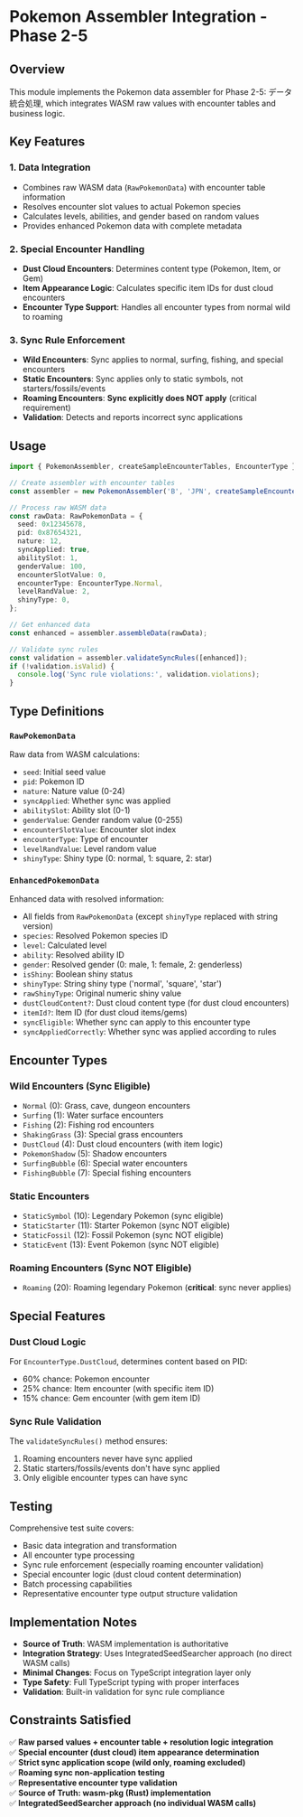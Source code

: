 # Pokemon Assembler Integration - Phase 2-5

## Overview

This module implements the Pokemon data assembler for Phase 2-5: データ統合処理, which integrates WASM raw values with encounter tables and business logic.

## Key Features

### 1. Data Integration
- Combines raw WASM data (`RawPokemonData`) with encounter table information
- Resolves encounter slot values to actual Pokemon species
- Calculates levels, abilities, and gender based on random values
- Provides enhanced Pokemon data with complete metadata

### 2. Special Encounter Handling
- **Dust Cloud Encounters**: Determines content type (Pokemon, Item, or Gem)
- **Item Appearance Logic**: Calculates specific item IDs for dust cloud encounters
- **Encounter Type Support**: Handles all encounter types from normal wild to roaming

### 3. Sync Rule Enforcement
- **Wild Encounters**: Sync applies to normal, surfing, fishing, and special encounters
- **Static Encounters**: Sync applies only to static symbols, not starters/fossils/events
- **Roaming Encounters**: **Sync explicitly does NOT apply** (critical requirement)
- **Validation**: Detects and reports incorrect sync applications

## Usage

```typescript
import { PokemonAssembler, createSampleEncounterTables, EncounterType } from '@/lib/integration/pokemon-assembler';

// Create assembler with encounter tables
const assembler = new PokemonAssembler('B', 'JPN', createSampleEncounterTables());

// Process raw WASM data
const rawData: RawPokemonData = {
  seed: 0x12345678,
  pid: 0x87654321,
  nature: 12,
  syncApplied: true,
  abilitySlot: 1,
  genderValue: 100,
  encounterSlotValue: 0,
  encounterType: EncounterType.Normal,
  levelRandValue: 2,
  shinyType: 0,
};

// Get enhanced data
const enhanced = assembler.assembleData(rawData);

// Validate sync rules
const validation = assembler.validateSyncRules([enhanced]);
if (!validation.isValid) {
  console.log('Sync rule violations:', validation.violations);
}
```

## Type Definitions

### `RawPokemonData`
Raw data from WASM calculations:
- `seed`: Initial seed value
- `pid`: Pokemon ID
- `nature`: Nature value (0-24)
- `syncApplied`: Whether sync was applied
- `abilitySlot`: Ability slot (0-1)
- `genderValue`: Gender random value (0-255)
- `encounterSlotValue`: Encounter slot index
- `encounterType`: Type of encounter
- `levelRandValue`: Level random value
- `shinyType`: Shiny type (0: normal, 1: square, 2: star)

### `EnhancedPokemonData`
Enhanced data with resolved information:
- All fields from `RawPokemonData` (except `shinyType` replaced with string version)
- `species`: Resolved Pokemon species ID
- `level`: Calculated level
- `ability`: Resolved ability ID
- `gender`: Resolved gender (0: male, 1: female, 2: genderless)
- `isShiny`: Boolean shiny status
- `shinyType`: String shiny type ('normal', 'square', 'star')
- `rawShinyType`: Original numeric shiny value
- `dustCloudContent?`: Dust cloud content type (for dust cloud encounters)
- `itemId?`: Item ID (for dust cloud items/gems)
- `syncEligible`: Whether sync can apply to this encounter type
- `syncAppliedCorrectly`: Whether sync was applied according to rules

## Encounter Types

### Wild Encounters (Sync Eligible)
- `Normal` (0): Grass, cave, dungeon encounters
- `Surfing` (1): Water surface encounters
- `Fishing` (2): Fishing rod encounters
- `ShakingGrass` (3): Special grass encounters
- `DustCloud` (4): Dust cloud encounters (with item logic)
- `PokemonShadow` (5): Shadow encounters
- `SurfingBubble` (6): Special water encounters
- `FishingBubble` (7): Special fishing encounters

### Static Encounters
- `StaticSymbol` (10): Legendary Pokemon (sync eligible)
- `StaticStarter` (11): Starter Pokemon (sync NOT eligible)
- `StaticFossil` (12): Fossil Pokemon (sync NOT eligible)
- `StaticEvent` (13): Event Pokemon (sync NOT eligible)

### Roaming Encounters (Sync NOT Eligible)
- `Roaming` (20): Roaming legendary Pokemon (**critical**: sync never applies)

## Special Features

### Dust Cloud Logic
For `EncounterType.DustCloud`, determines content based on PID:
- 60% chance: Pokemon encounter
- 25% chance: Item encounter (with specific item ID)
- 15% chance: Gem encounter (with gem item ID)

### Sync Rule Validation
The `validateSyncRules()` method ensures:
1. Roaming encounters never have sync applied
2. Static starters/fossils/events don't have sync applied
3. Only eligible encounter types can have sync

## Testing

Comprehensive test suite covers:
- Basic data integration and transformation
- All encounter type processing
- Sync rule enforcement (especially roaming encounter validation)
- Special encounter logic (dust cloud content determination)
- Batch processing capabilities
- Representative encounter type output structure validation

## Implementation Notes

- **Source of Truth**: WASM implementation is authoritative
- **Integration Strategy**: Uses IntegratedSeedSearcher approach (no direct WASM calls)
- **Minimal Changes**: Focus on TypeScript integration layer only
- **Type Safety**: Full TypeScript typing with proper interfaces
- **Validation**: Built-in validation for sync rule compliance

## Constraints Satisfied

✅ **Raw parsed values + encounter table + resolution logic integration**  
✅ **Special encounter (dust cloud) item appearance determination**  
✅ **Strict sync application scope (wild only, roaming excluded)**  
✅ **Roaming sync non-application testing**  
✅ **Representative encounter type validation**  
✅ **Source of Truth: wasm-pkg (Rust) implementation**  
✅ **IntegratedSeedSearcher approach (no individual WASM calls)**